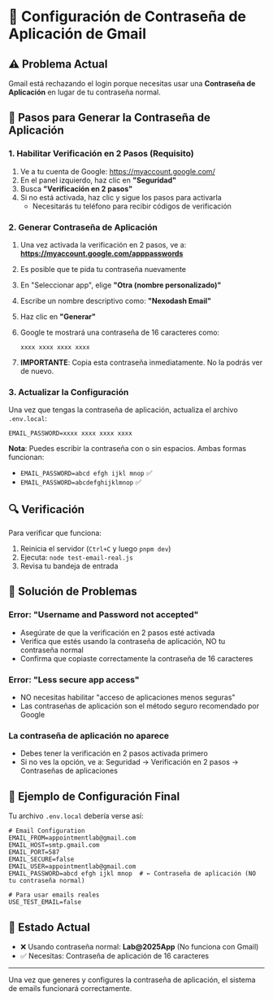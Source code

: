 # 📧 Configuración de Contraseña de Aplicación de Gmail

## ⚠️ Problema Actual
Gmail está rechazando el login porque necesitas usar una **Contraseña de Aplicación** en lugar de tu contraseña normal.

## 🔐 Pasos para Generar la Contraseña de Aplicación

### 1. Habilitar Verificación en 2 Pasos (Requisito)
1. Ve a tu cuenta de Google: https://myaccount.google.com/
2. En el panel izquierdo, haz clic en **"Seguridad"**
3. Busca **"Verificación en 2 pasos"**
4. Si no está activada, haz clic y sigue los pasos para activarla
   - Necesitarás tu teléfono para recibir códigos de verificación

### 2. Generar Contraseña de Aplicación
1. Una vez activada la verificación en 2 pasos, ve a:
   **https://myaccount.google.com/apppasswords**
   
2. Es posible que te pida tu contraseña nuevamente

3. En "Seleccionar app", elige **"Otra (nombre personalizado)"**

4. Escribe un nombre descriptivo como: **"Nexodash Email"**

5. Haz clic en **"Generar"**

6. Google te mostrará una contraseña de 16 caracteres como:
   ```
   xxxx xxxx xxxx xxxx
   ```

7. **IMPORTANTE**: Copia esta contraseña inmediatamente. No la podrás ver de nuevo.

### 3. Actualizar la Configuración

Una vez que tengas la contraseña de aplicación, actualiza el archivo `.env.local`:

```env
EMAIL_PASSWORD=xxxx xxxx xxxx xxxx
```

**Nota**: Puedes escribir la contraseña con o sin espacios. Ambas formas funcionan:
- `EMAIL_PASSWORD=abcd efgh ijkl mnop` ✅
- `EMAIL_PASSWORD=abcdefghijklmnop` ✅

## 🔍 Verificación

Para verificar que funciona:
1. Reinicia el servidor (`Ctrl+C` y luego `pnpm dev`)
2. Ejecuta: `node test-email-real.js`
3. Revisa tu bandeja de entrada

## 🚨 Solución de Problemas

### Error: "Username and Password not accepted"
- Asegúrate de que la verificación en 2 pasos esté activada
- Verifica que estés usando la contraseña de aplicación, NO tu contraseña normal
- Confirma que copiaste correctamente la contraseña de 16 caracteres

### Error: "Less secure app access"
- NO necesitas habilitar "acceso de aplicaciones menos seguras"
- Las contraseñas de aplicación son el método seguro recomendado por Google

### La contraseña de aplicación no aparece
- Debes tener la verificación en 2 pasos activada primero
- Si no ves la opción, ve a: Seguridad → Verificación en 2 pasos → Contraseñas de aplicaciones

## 📝 Ejemplo de Configuración Final

Tu archivo `.env.local` debería verse así:

```env
# Email Configuration
EMAIL_FROM=appointmentlab@gmail.com
EMAIL_HOST=smtp.gmail.com
EMAIL_PORT=587
EMAIL_SECURE=false
EMAIL_USER=appointmentlab@gmail.com
EMAIL_PASSWORD=abcd efgh ijkl mnop  # ← Contraseña de aplicación (NO tu contraseña normal)

# Para usar emails reales
USE_TEST_EMAIL=false
```

## 🎯 Estado Actual
- ❌ Usando contraseña normal: **Lab@2025App** (No funciona con Gmail)
- ✅ Necesitas: Contraseña de aplicación de 16 caracteres

---

Una vez que generes y configures la contraseña de aplicación, el sistema de emails funcionará correctamente.